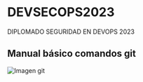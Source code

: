 # DEVSECOPS2023

DIPLOMADO SEGURIDAD EN DEVOPS 2023

## Manual básico comandos git


<image src="https://th.bing.com/th/id/OIP.piAMkLAjuBhL3mIPbPgROgHaDm?pid=ImgDet&rs=1" alt="Imagen git">